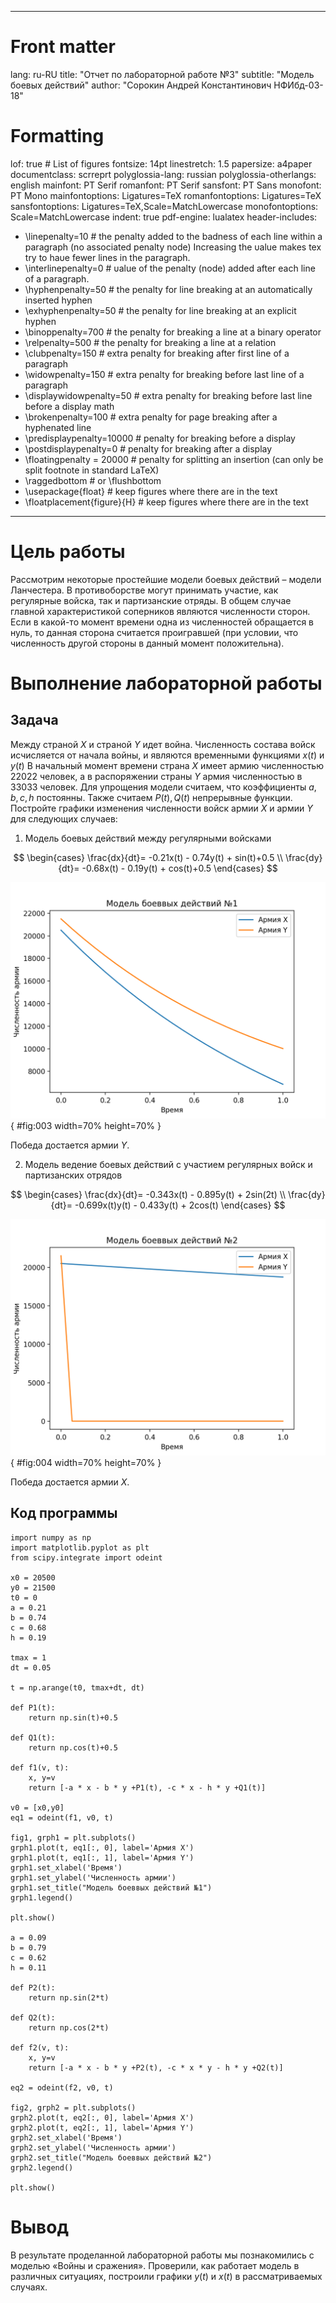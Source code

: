 
---
# Front matter
lang: ru-RU
title: "Отчет по лабораторной работе №3"
subtitle: "Модель боевых действий"
author: "Сорокин Андрей Константинович НФИбд-03-18"

# Formatting

lof: true # List of figures
fontsize: 14pt
linestretch: 1.5
papersize: a4paper
documentclass: scrreprt
polyglossia-lang: russian
polyglossia-otherlangs: english
mainfont: PT Serif
romanfont: PT Serif
sansfont: PT Sans
monofont: PT Mono
mainfontoptions: Ligatures=TeX
romanfontoptions: Ligatures=TeX
sansfontoptions: Ligatures=TeX,Scale=MatchLowercase
monofontoptions: Scale=MatchLowercase
indent: true
pdf-engine: lualatex
header-includes:
  - \linepenalty=10 # the penalty added to the badness of each line within a paragraph (no associated penalty node) Increasing the υalue makes tex try to haυe fewer lines in the paragraph.
  - \interlinepenalty=0 # υalue of the penalty (node) added after each line of a paragraph.
  - \hyphenpenalty=50 # the penalty for line breaking at an automatically inserted hyphen
  - \exhyphenpenalty=50 # the penalty for line breaking at an explicit hyphen
  - \binoppenalty=700 # the penalty for breaking a line at a binary operator
  - \relpenalty=500 # the penalty for breaking a line at a relation
  - \clubpenalty=150 # extra penalty for breaking after first line of a paragraph
  - \widowpenalty=150 # extra penalty for breaking before last line of a paragraph
  - \displaywidowpenalty=50 # extra penalty for breaking before last line before a display math
  - \brokenpenalty=100 # extra penalty for page breaking after a hyphenated line
  - \predisplaypenalty=10000 # penalty for breaking before a display
  - \postdisplaypenalty=0 # penalty for breaking after a display
  - \floatingpenalty = 20000 # penalty for splitting an insertion (can only be split footnote in standard LaTeX)
  - \raggedbottom # or \flushbottom
  - \usepackage{float} # keep figures where there are in the text
  - \floatplacement{figure}{H} # keep figures where there are in the text
---

# Цель работы

Рассмотрим некоторые простейшие модели боевых действий – модели Ланчестера. В противоборстве могут принимать участие, как регулярные войска, так и партизанские отряды. В общем случае главной характеристикой соперников являются численности сторон. Если в какой-то момент времени одна из численностей обращается в нуль, то данная сторона считается проигравшей (при условии, что численность другой стороны в данный момент положительна). 

# Выполнение лабораторной работы
## Задача

Между страной $X$ и страной $Y$ идет война. Численность состава войск исчисляется от начала войны, и являются временными функциями $x(t)$ и $y(t)$
В начальный момент времени страна $X$ имеет армию численностью 22022 человек, а в распоряжении страны $Y$ армия численностью в 33033 человек.
Для упрощения модели считаем, что коэффициенты $a, b, c, h$ постоянны. 
Также считаем $P(t), Q(t)$ непрерывные функции.
Постройте графики изменения численности войск армии $X$ и армии $Y$ для следующих случаев:
1. Модель боевых действий между регулярными войсками

$$
 \begin{cases}
	\frac{dx}{dt}= -0.21x(t) - 0.74y(t) + sin(t)+0.5
	\\   
	\frac{dy}{dt}= -0.68x(t) - 0.19y(t) + cos(t)+0.5
 \end{cases}
$$

![График численности для  перого случая](image/1.png){ #fig:003 width=70% height=70% }

Победа достается армии $Y$.

2. Модель ведение боевых действий с участием регулярных войск и партизанских отрядов

$$
 \begin{cases}
	\frac{dx}{dt}= -0.343x(t) - 0.895y(t) + 2sin(2t)
	\\   
	\frac{dy}{dt}= -0.699x(t)y(t) - 0.433y(t) + 2cos(t)
 \end{cases}
$$

![График численности для второго случая](image/2.png){ #fig:004 width=70% height=70% }

Победа достается армии $X$.

## Код программы
```
import numpy as np
import matplotlib.pyplot as plt
from scipy.integrate import odeint

x0 = 20500
y0 = 21500
t0 = 0
a = 0.21
b = 0.74
c = 0.68
h = 0.19

tmax = 1
dt = 0.05

t = np.arange(t0, tmax+dt, dt)

def P1(t):
	return np.sin(t)+0.5

def Q1(t):
	return np.cos(t)+0.5

def f1(v, t):
	x, y=v
	return [-a * x - b * y +P1(t), -c * x - h * y +Q1(t)]

v0 = [x0,y0]
eq1 = odeint(f1, v0, t)

fig1, grph1 = plt.subplots()
grph1.plot(t, eq1[:, 0], label='Армия X')
grph1.plot(t, eq1[:, 1], label='Армия Y')
grph1.set_xlabel('Время')
grph1.set_ylabel('Численность армии')
grph1.set_title("Модель боеввых действий №1")
grph1.legend()

plt.show()

a = 0.09
b = 0.79
c = 0.62
h = 0.11

def P2(t):
	return np.sin(2*t)

def Q2(t):
	return np.cos(2*t)

def f2(v, t):
	x, y=v
	return [-a * x - b * y +P2(t), -c * x * y - h * y +Q2(t)]

eq2 = odeint(f2, v0, t)

fig2, grph2 = plt.subplots()
grph2.plot(t, eq2[:, 0], label='Армия X')
grph2.plot(t, eq2[:, 1], label='Армия Y')
grph2.set_xlabel('Время')
grph2.set_ylabel('Численность армии')
grph2.set_title("Модель боеввых действий №2")
grph2.legend()

plt.show()
```
# Вывод

В результате проделанной лабораторной работы мы познакомились с моделью «Войны и сражения». 
Проверили, как работает модель в различных ситуациях, построили графики $y(t)$ и $x(t)$ в рассматриваемых случаях.
